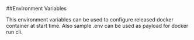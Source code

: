##Environment Variables

This environment variables can be used to configure released docker container at start time. Also sample .env can be used as payload for docker run cli.